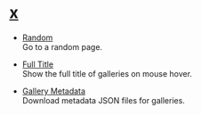 # [x](https://dnsev-h.github.io/x/)

* [Random](https://raw.githubusercontent.com/dnsev-h/x/master/builds/x-random.user.js)<br>
  Go to a random page.

* [Full Title](https://raw.githubusercontent.com/dnsev-h/x/master/builds/x-full-title.user.js)<br>
  Show the full title of galleries on mouse hover.

* [Gallery Metadata](https://raw.githubusercontent.com/dnsev-h/x/master/builds/x-gallery-metadata.user.js)<br>
  Download metadata JSON files for galleries.
